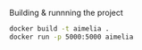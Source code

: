 Building & runnning the project

```bash
docker build -t aimelia .
docker run -p 5000:5000 aimelia
```
